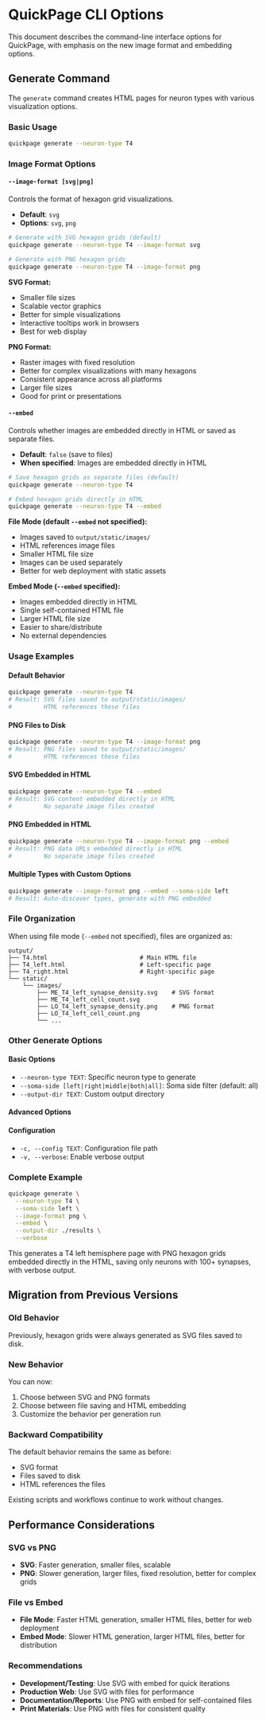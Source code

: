 # QuickPage CLI Options

This document describes the command-line interface options for QuickPage, with emphasis on the new image format and embedding options.

## Generate Command

The `generate` command creates HTML pages for neuron types with various visualization options.

### Basic Usage

```bash
quickpage generate --neuron-type T4
```

### Image Format Options

#### `--image-format [svg|png]`

Controls the format of hexagon grid visualizations.

- **Default**: `svg`
- **Options**: `svg`, `png`

```bash
# Generate with SVG hexagon grids (default)
quickpage generate --neuron-type T4 --image-format svg

# Generate with PNG hexagon grids  
quickpage generate --neuron-type T4 --image-format png
```

**SVG Format:**
- Smaller file sizes
- Scalable vector graphics
- Better for simple visualizations
- Interactive tooltips work in browsers
- Best for web display

**PNG Format:**
- Raster images with fixed resolution
- Better for complex visualizations with many hexagons
- Consistent appearance across all platforms
- Larger file sizes
- Good for print or presentations

#### `--embed`

Controls whether images are embedded directly in HTML or saved as separate files.

- **Default**: `false` (save to files)
- **When specified**: Images are embedded directly in HTML

```bash
# Save hexagon grids as separate files (default)
quickpage generate --neuron-type T4

# Embed hexagon grids directly in HTML
quickpage generate --neuron-type T4 --embed
```

**File Mode (default `--embed` not specified):**
- Images saved to `output/static/images/`
- HTML references image files
- Smaller HTML file size
- Images can be used separately
- Better for web deployment with static assets

**Embed Mode (`--embed` specified):**
- Images embedded directly in HTML
- Single self-contained HTML file
- Larger HTML file size
- Easier to share/distribute
- No external dependencies

### Usage Examples

#### Default Behavior
```bash
quickpage generate --neuron-type T4
# Result: SVG files saved to output/static/images/
#         HTML references these files
```

#### PNG Files to Disk
```bash
quickpage generate --neuron-type T4 --image-format png
# Result: PNG files saved to output/static/images/
#         HTML references these files
```

#### SVG Embedded in HTML
```bash
quickpage generate --neuron-type T4 --embed
# Result: SVG content embedded directly in HTML
#         No separate image files created
```

#### PNG Embedded in HTML
```bash
quickpage generate --neuron-type T4 --image-format png --embed
# Result: PNG data URLs embedded directly in HTML
#         No separate image files created
```

#### Multiple Types with Custom Options
```bash
quickpage generate --image-format png --embed --soma-side left
# Result: Auto-discover types, generate with PNG embedded
```

### File Organization

When using file mode (`--embed` not specified), files are organized as:

```
output/
├── T4.html                          # Main HTML file
├── T4_left.html                     # Left-specific page
├── T4_right.html                    # Right-specific page
└── static/
    └── images/
        ├── ME_T4_left_synapse_density.svg    # SVG format
        ├── ME_T4_left_cell_count.svg
        ├── LO_T4_left_synapse_density.png    # PNG format  
        ├── LO_T4_left_cell_count.png
        └── ...
```

### Other Generate Options

#### Basic Options
- `--neuron-type TEXT`: Specific neuron type to generate
- `--soma-side [left|right|middle|both|all]`: Soma side filter (default: all)
- `--output-dir TEXT`: Custom output directory

#### Advanced Options
#### Configuration
- `-c, --config TEXT`: Configuration file path
- `-v, --verbose`: Enable verbose output

### Complete Example

```bash
quickpage generate \
  --neuron-type T4 \
  --soma-side left \
  --image-format png \
  --embed \
  --output-dir ./results \
  --verbose
```

This generates a T4 left hemisphere page with PNG hexagon grids embedded directly in the HTML, saving only neurons with 100+ synapses, with verbose output.

## Migration from Previous Versions

### Old Behavior
Previously, hexagon grids were always generated as SVG files saved to disk.

### New Behavior
You can now:
1. Choose between SVG and PNG formats
2. Choose between file saving and HTML embedding
3. Customize the behavior per generation run

### Backward Compatibility
The default behavior remains the same as before:
- SVG format
- Files saved to disk
- HTML references the files

Existing scripts and workflows continue to work without changes.

## Performance Considerations

### SVG vs PNG
- **SVG**: Faster generation, smaller files, scalable
- **PNG**: Slower generation, larger files, fixed resolution, better for complex grids

### File vs Embed
- **File Mode**: Faster HTML generation, smaller HTML files, better for web deployment
- **Embed Mode**: Slower HTML generation, larger HTML files, better for distribution

### Recommendations
- **Development/Testing**: Use SVG with embed for quick iterations
- **Production Web**: Use SVG with files for performance
- **Documentation/Reports**: Use PNG with embed for self-contained files
- **Print Materials**: Use PNG with files for consistent quality